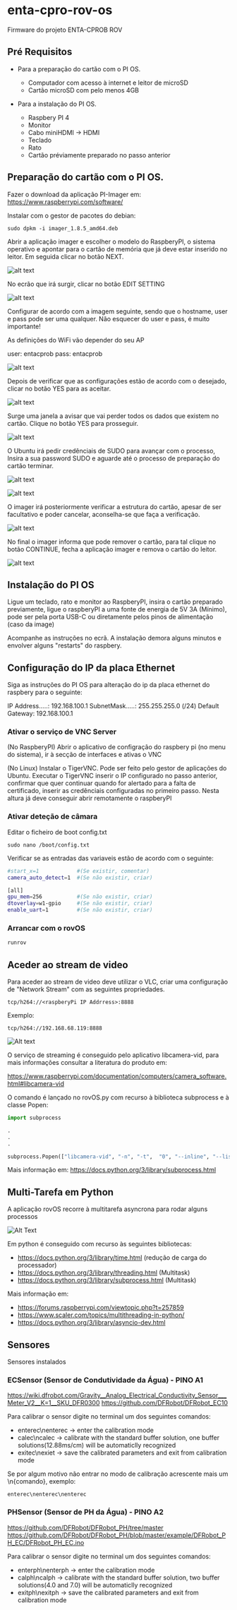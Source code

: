 # enta-cpro-rov-os

Firmware do projeto ENTA-CPROB ROV

## Pré Requisitos

- Para a preparação do cartão com o PI OS.
    - Computador com acesso à internet e leitor de microSD
    - Cartão microSD com pelo menos 4GB

- Para a instalação do PI OS.
    - Raspbery PI 4
    - Monitor
    - Cabo miniHDMI -> HDMI
    - Teclado
    - Rato
    - Cartão préviamente preparado no passo anterior

## Preparação do cartão com o PI OS.

Fazer o download da aplicação PI-Imager em:
https://www.raspberrypi.com/software/

Instalar com o gestor de pacotes do debian:

```
sudo dpkm -i imager_1.8.5_amd64.deb
```

Abrir a aplicação imager e escolher o modelo do RaspberyPI, o sistema operativo e apontar para o cartão de memória que já deve estar inserido no leitor. Em seguida clicar no botão NEXT. 

![alt text](./imgs/piimager1.png)

No ecrão que irá surgir, clicar no botão EDIT SETTING

![alt text](./imgs/piimager2.png)

Configurar de acordo com a imagem seguinte, sendo que o hostname, user e pass pode ser uma qualquer. Não esquecer do user e pass, é muito importante!

As definições do WiFi vão depender do seu AP

user: entacprob
pass: entacprob

![alt text](./imgs/piimager3.png)

Depois de verificar que as configurações estão de acordo com o desejado, clicar no botão YES para as aceitar.

![alt text](./imgs/piimager4.png)

Surge uma janela a avisar que vai perder todos os dados que existem no cartão. 
Clique no botão YES para prosseguir.

![alt text](./imgs/piimager5.png)

O Ubuntu irá pedir credênciais de SUDO para avançar com o processo, Insira a sua password SUDO e aguarde até o processo de preparação do cartão terminar.

![alt text](./imgs/piimager6.png)

![alt text](./imgs/piimager7.png)

O imager irá posteriormente verificar a estrutura do cartão, apesar de ser facultativo e poder cancelar, aconselha-se que faça a verificação.

![alt text](./imgs/piimager8.png)

No final o imager informa que pode remover o cartão, para tal clique no botão CONTINUE, fecha a aplicação imager e remova o cartão do leitor.

![alt text](./imgs/piimager9.png)


## Instalação do PI OS

Ligue um teclado, rato e monitor ao RaspberyPI, insira o cartão preparado previamente, ligue o raspberyPI a uma fonte de energia de 5V 3A (Mínimo), pode ser pela porta USB-C ou diretamente pelos pinos de alimentação (caso da image)

Acompanhe as instruções no ecrã. A instalação demora alguns minutos e envolver alguns "restarts" do raspbery.

## Configuração do IP da placa Ethernet

Siga as instruções do PI OS para alteração do ip da placa ethernet do raspbery para o seguinte:

IP Address.....: 192.168.100.1
SubnetMask.....: 255.255.255.0  (/24)
Default Gateway: 192.168.100.1

### Ativar o serviço de VNC Server

(No RaspberyPI)
Abrir o aplicativo de configração do raspbery pi (no menu do sistema), ir à secção de interfaces e ativas o VNC

(No Linux)
Instalar o TigerVNC. Pode ser feito pelo gestor de aplicações do Ubuntu. 
Executar o TigerVNC inserir o IP configurado no passo anterior, confirmar que quer continuar quando for alertado para a falta de certificado, inserir as credênciais configuradas no primeiro passo.
Nesta altura já deve conseguir abrir remotamente o raspberyPI


### Ativar deteção de câmara

Editar o ficheiro de boot config.txt

```
sudo nano /boot/config.txt 
```

Verificar se as entradas das variaveis estão de acordo com o seguinte:

```bash
#start_x=1            #(Se existir, comentar)
camera_auto_detect=1  #(Se não existir, criar)

[all]
gpu_mem=256           #(Se não existir, criar)
dtoverlay=w1-gpio     #(Se não existir, criar)
enable_uart=1         #(Se não existir, criar)
```

### Arrancar com o rovOS

```bash
runrov
```



## Aceder ao stream de video

Para aceder ao stream de video deve utilizar o VLC, criar uma configuração de "Network Stream" com as seguintes propriedades.

```config
tcp/h264://<raspberyPi IP Addrress>:8888
```

Exemplo:

```config
tcp/h264://192.168.68.119:8888
```

![Alt text](./imgs/media_source.png)

O serviço de streaming é conseguido pelo aplicativo libcamera-vid, para mais informações consultar a literatura do produto em:

<https://www.raspberrypi.com/documentation/computers/camera_software.html#libcamera-vid>

O comando é lançado no rovOS.py com recurso à biblioteca subprocess e à classe Popen: 

```python
import subprocess

.
.
.

subprocess.Popen(["libcamera-vid", "-n", "-t",  "0", "--inline", "--listen",  "-o", "tcp://0.0.0.0:8888"])
```

Mais informação em:
<https://docs.python.org/3/library/subprocess.html>

## Multi-Tarefa em Python

A aplicação rovOS recorre à multitarefa asyncrona para rodar alguns processos

![Alt Text](./imgs/parallel-processing.png)

Em python é conseguido com recurso às seguintes bibliotecas:

- <https://docs.python.org/3/library/time.html> (redução de carga do processador)
- <https://docs.python.org/3/library/threading.html>  (Multitask)
- <https://docs.python.org/3/library/subprocess.html> (Multitask)

Mais informação em:

- <https://forums.raspberrypi.com/viewtopic.php?t=257859>
- <https://www.scaler.com/topics/multithreading-in-python/>
- <https://docs.python.org/3/library/asyncio-dev.html>

## Sensores

Sensores instalados

### ECSensor (Sensor de Condutividade da Água) - PINO A1

<https://wiki.dfrobot.com/Gravity__Analog_Electrical_Conductivity_Sensor___Meter_V2__K=1__SKU_DFR0300>
<https://github.com/DFRobot/DFRobot_EC10>

Para calibrar o sensor digite no terminal um dos seguintes comandos:

- enterec\nenterec -> enter the calibration mode
- calec\ncalec     -> calibrate with the standard buffer solution, one buffer solutions(12.88ms/cm) will be automaticlly recognized
- exitec\nexiet -> save the calibrated parameters and exit from calibration mode

Se por algum motivo não entrar no modo de calibração acrescente mais um \n{comando}, exemplo:

```Serial
enterec\nenterec\nenterec
```

### PHSensor (Sensor de PH da Água) - PINO A2

<https://github.com/DFRobot/DFRobot_PH/tree/master>
<https://github.com/DFRobot/DFRobot_PH/blob/master/example/DFRobot_PH_EC/DFRobot_PH_EC.ino>

Para calibrar o sensor digite no terminal um dos seguintes comandos:

- enterph\nenterph -> enter the calibration mode
- calph\ncalph  -> calibrate with the standard buffer solution, two buffer solutions(4.0 and 7.0) will be automaticlly recognized
- exitph\nexitph  -> save the calibrated parameters and exit from calibration mode